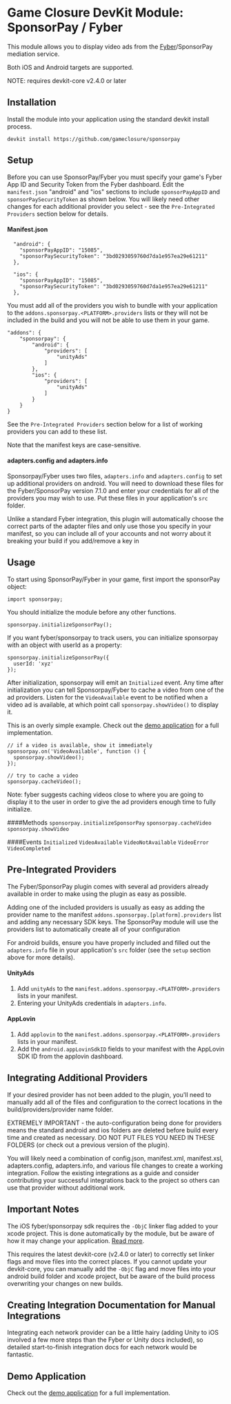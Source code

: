 # Game Closure DevKit Module: SponsorPay / Fyber


This module allows you to display video ads from the
[Fyber](https://fyber.com)/SponsorPay mediation service.

Both iOS and Android targets are supported.

NOTE: requires devkit-core v2.4.0 or later


## Installation

Install the module into your application using the standard
devkit install process.

~~~
devkit install https://github.com/gameclosure/sponsorpay
~~~

## Setup

Before you can use SponsorPay/Fyber you must specify your game's
Fyber App ID and Security Token from the Fyber dashboard. Edit the
`manifest.json` "android" and "ios" sections to include `sponsorPayAppID`
and `sponsorPaySecurityToken` as shown below. You will likely need
other changes for each additional provider you select - see the
`Pre-Integrated Providers` section below for details.

#### Manifest.json
~~~
  "android": {
    "sponsorPayAppID": "15085",
    "sponsorPaySecurityToken": "3bd0293059760d7da1e957ea29e61211"
  },
~~~

~~~
  "ios": {
    "sponsorPayAppID": "15085",
    "sponsorPaySecurityToken": "3bd0293059760d7da1e957ea29e61211"
  },
~~~

You must add all of the providers you wish to bundle with your application
to the `addons.sponsorpay.<PLATFORM>.providers` lists or they will not be
included in the build and you will not be able to use them in your game.
~~~
"addons": {
    "sponsorpay": {
        "android": {
            "providers": [
                "unityAds"
            ]
        },
        "ios": {
            "providers": [
                "unityAds"
            ]
        }
    }
}
~~~

See the `Pre-Integrated Providers` section below for a list of working
providers you can add to these list.

Note that the manifest keys are case-sensitive.

#### adapters.config and adapters.info

Sponsorpay/Fyber uses two files, `adapters.info` and `adapters.config` to
set up additional providers on android. You will need to download these
files for the Fyber/SponsorPay version 7.1.0 and enter your credentials
for all of the providers you may wish to use. Put these files in your
application's `src` folder.

Unlike a standard Fyber integration, this plugin will automatically
choose the correct parts of the adapter files and only use those
you specify in your manifest, so you can include all of your accounts and not
worry about it breaking your build if you add/remove a key in 


## Usage

To start using SponsorPay/Fyber in your game, first import the sponsorPay
object:

~~~
import sponsorpay;
~~~

You should initialize the module before any other functions.

~~~
sponsorpay.initializeSponsorPay();
~~~

If you want fyber/sponsorpay to track users, you can initialize sponsorpay
with an object with userId as a property:

~~~
sponsorpay.initializeSponsorPay({
  userId: 'xyz'
});
~~~

After initialization, sponsorpay will emit an `Initialized` event. Any time
after initialization you can tell Sponsorpay/Fyber to cache a video from
one of the ad providers. Listen for the `VideoAvailable` event to be notified
when a video ad is available, at which point call `sponsorpay.showVideo()` to
display it.

This is an overly simple example. Check out the [demo
application](https://github.com/gameclosure/demoSponsorpay) for a full
implementation.

~~~
// if a video is available, show it immediately
sponsorpay.on('VideoAvailable', function () {
  sponsorpay.showVideo();
});

// try to cache a video
sponsorpay.cacheVideo();
~~~

Note: fyber suggests caching videos close to where you are going to display it
to the user in order to give the ad providers enough time to fully initialize.


####Methods
`sponsorpay.initializeSponsorPay`
`sponsorpay.cacheVideo`
`sponsorpay.showVideo`


####Events
`Initialized`
`VideoAvailable`
`VideoNotAvailable`
`VideoError`
`VideoCompleted`


## Pre-Integrated Providers

The Fyber/SponsorPay plugin comes with several ad providers already
available in order to make using the plugin as easy as possible.

Adding one of the included providers is usually as easy as adding
the provider name to the manifest `addons.sponsorpay.[platform].providers`
list and adding any necessary SDK keys. The SponsorPay module will
use the providers list to automatically create all of your configuration

For android builds, ensure you have properly included and filled out the
`adapters.info` file in your application's `src` folder (see the `setup` section
above for more details).


#### UnityAds
1. Add `unityAds` to the `manifest.addons.sponsorpay.<PLATFORM>.providers` lists
   in your manifest.
1. Entering your UnityAds credentials in `adapters.info`.

#### AppLovin
1. Add `applovin` to the `manifest.addons.sponsorpay.<PLATFORM>.providers` lists
   in your manifest.
1. Add the `android.appLovinSdkID` fields to your manifest with the AppLovin
   SDK ID from the applovin dashboard.


## Integrating Additional Providers

If your desired provider has not been added to the plugin, you'll need to
manually add all of the files and configuration to the correct locations in
the build/providers/provider name folder.

EXTREMELY IMPORTANT - the auto-configuration being done for providers means
the standard android and ios folders are deleted before build every time and
created as necessary. DO NOT PUT FILES YOU NEED IN THESE FOLDERS (or check out
a previous version of the plugin).

You will likely need a combination of config.json, manifest.xml, manifest.xsl,
adapters.config, adapters.info, and various file changes to create a working
integration. Follow the existing integrations as a guide and consider
contributing your successful integrations back to the project so others
can use that provider without additional work.



## Important Notes
The iOS fyber/sponsorpay sdk requires the `-ObjC` linker flag added to your
xcode project. This is done automatically by the module, but be aware of how
it may change your application. [Read more](https://developer.apple.com/library/mac/qa/qa1490/_index.html).

This requires the latest devkit-core (v2.4.0 or later) to correctly set linker
flags and move files into the correct places. If you cannot update your
devkit-core, you can manually add the `-ObjC` flag and move files into your
android build folder and xcode project, but be aware of the build process
overwriting your changes on new builds.


## Creating Integration Documentation for Manual Integrations
Integrating each network provider can be a little hairy (adding Unity to iOS
involved a few more steps than the Fyber or Unity docs included), so detailed
start-to-finish integration docs for each network would be fantastic.


## Demo Application
Check out the [demo application](https://github.com/gameclosure/demoSponsorpay)
for a full implementation.
